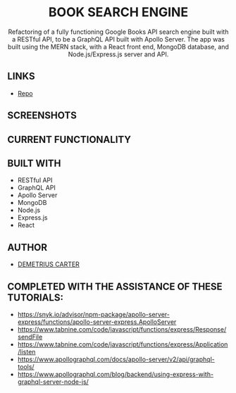 <h1 align="center">BOOK SEARCH ENGINE</h1>

 <p align="center">Refactoring of a fully functioning Google Books API search engine built with a RESTful API, to be a GraphQL API built with Apollo Server. The app was built using the MERN stack, with a React front end, MongoDB database, and Node.js/Express.js server and API.</p>

 ## LINKS

 - [Repo](https://github.com/DEMETRIUSCARTER/Book-Search-Engine)


 ## SCREENSHOTS



 ## CURRENT FUNCTIONALITY


 ## BUILT WITH
 
 - RESTful API
 - GraphQL API
 - Apollo Server
 - MongoDB
 - Node.js
 - Express.js
 - React

 ## AUTHOR

 - [DEMETRIUS CARTER](https://github.com/DEMETRIUSCARTER)
 
 ## COMPLETED WITH THE ASSISTANCE OF THESE TUTORIALS:
 - https://snyk.io/advisor/npm-package/apollo-server-express/functions/apollo-server-express.ApolloServer
 - https://www.tabnine.com/code/javascript/functions/express/Response/sendFile
 - https://www.tabnine.com/code/javascript/functions/express/Application/listen
 - https://www.apollographql.com/docs/apollo-server/v2/api/graphql-tools/
 - https://www.apollographql.com/blog/backend/using-express-with-graphql-server-node-js/
